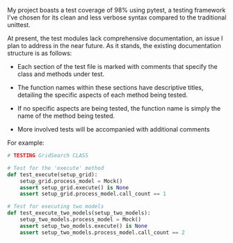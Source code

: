 My project boasts a test coverage of 98% using pytest, a testing framework I've chosen for its clean and less verbose syntax compared to the traditional unittest. 

At present, the test modules lack comprehensive documentation, an issue I plan to address in the near future. As it stands, the existing documentation structure is as follows:

- Each section of the test file is marked with comments that specify the class and methods under test.

- The function names within these sections have descriptive titles, detailing the specific aspects of each method being tested.

- If no specific aspects are being tested, the function name is simply the name of the method being tested.

- More involved tests will be accompanied with additional comments

For example:

```python
# TESTING GridSearch CLASS

# Test for the 'execute' method
def test_execute(setup_grid):
    setup_grid.process_model = Mock()
    assert setup_grid.execute() is None
    assert setup_grid.process_model.call_count == 1

# Test for executing two models
def test_execute_two_models(setup_two_models):
    setup_two_models.process_model = Mock()
    assert setup_two_models.execute() is None
    assert setup_two_models.process_model.call_count == 2
```
